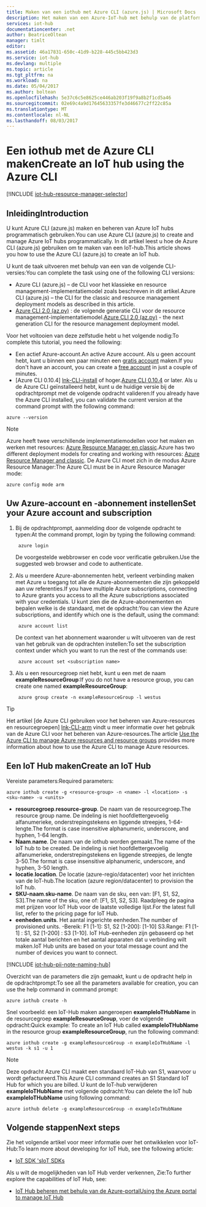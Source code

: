 ```yaml
---
title: Maken van een iothub met Azure CLI (azure.js) | Microsoft Docs
description: Het maken van een Azure-IoT-hub met behulp van de platformoverschrijdende Azure CLI (azure.js).
services: iot-hub
documentationcenter: .net
author: BeatriceOltean
manager: timlt
editor: 
ms.assetid: 46a17831-650c-41d9-b228-445c5bb423d3
ms.service: iot-hub
ms.devlang: multiple
ms.topic: article
ms.tgt_pltfrm: na
ms.workload: na
ms.date: 05/04/2017
ms.author: boltean
ms.openlocfilehash: 5e37c6c5e8625ce446ab203f19f9a8b2f1cd5a46
ms.sourcegitcommit: 02e69c4a9d17645633357fe3d46677c2ff22c85a
ms.translationtype: MT
ms.contentlocale: nl-NL
ms.lasthandoff: 08/03/2017
---
```

# <a name="create-an-iot-hub-using-the-azure-cli"></a><span data-ttu-id="61344-103">Een iothub met de Azure CLI maken</span><span class="sxs-lookup"><span data-stu-id="61344-103">Create an IoT hub using the Azure CLI</span></span>

[!INCLUDE [iot-hub-resource-manager-selector](../../includes/iot-hub-resource-manager-selector.md)]

## <a name="introduction"></a><span data-ttu-id="61344-104">Inleiding</span><span class="sxs-lookup"><span data-stu-id="61344-104">Introduction</span></span>

<span data-ttu-id="61344-105">U kunt Azure CLI (azure.js) maken en beheren van Azure IoT hubs programmatisch gebruiken.</span><span class="sxs-lookup"><span data-stu-id="61344-105">You can use Azure CLI (azure.js) to create and manage Azure IoT hubs programmatically.</span></span> <span data-ttu-id="61344-106">In dit artikel leest u hoe de Azure CLI (azure.js) gebruiken om te maken van een IoT-hub.</span><span class="sxs-lookup"><span data-stu-id="61344-106">This article shows you how to use the Azure CLI (azure.js) to create an IoT hub.</span></span>

<span data-ttu-id="61344-107">U kunt de taak uitvoeren met behulp van een van de volgende CLI-versies:</span><span class="sxs-lookup"><span data-stu-id="61344-107">You can complete the task using one of the following CLI versions:</span></span>

* <span data-ttu-id="61344-108">Azure CLI (azure.js) – de CLI voor het klassieke en resource management-implementatiemodel zoals beschreven in dit artikel.</span><span class="sxs-lookup"><span data-stu-id="61344-108">Azure CLI (azure.js) – the CLI for the classic and resource management deployment models as described in this article.</span></span>
* <span data-ttu-id="61344-109">[Azure CLI 2.0 (az.py)](iot-hub-create-using-cli.md) : de volgende generatie CLI voor de resource management-implementatiemodel.</span><span class="sxs-lookup"><span data-stu-id="61344-109">[Azure CLI 2.0 (az.py)](iot-hub-create-using-cli.md) - the next generation CLI for the resource management deployment model.</span></span>

<span data-ttu-id="61344-110">Voor het voltooien van deze zelfstudie hebt u het volgende nodig:</span><span class="sxs-lookup"><span data-stu-id="61344-110">To complete this tutorial, you need the following:</span></span>

* <span data-ttu-id="61344-111">Een actief Azure-account.</span><span class="sxs-lookup"><span data-stu-id="61344-111">An active Azure account.</span></span> <span data-ttu-id="61344-112">Als u geen account hebt, kunt u binnen een paar minuten een [gratis account][lnk-free-trial] maken.</span><span class="sxs-lookup"><span data-stu-id="61344-112">If you don't have an account, you can create a [free account][lnk-free-trial] in just a couple of minutes.</span></span>
* <span data-ttu-id="61344-113">[Azure CLI 0.10.4] [ lnk-CLI-install] of hoger.</span><span class="sxs-lookup"><span data-stu-id="61344-113">[Azure CLI 0.10.4][lnk-CLI-install] or later.</span></span> <span data-ttu-id="61344-114">Als u de Azure CLI geïnstalleerd hebt, kunt u de huidige versie bij de opdrachtprompt met de volgende opdracht valideren:</span><span class="sxs-lookup"><span data-stu-id="61344-114">If you already have the Azure CLI installed, you can validate the current version at the command prompt with the following command:</span></span>

```azurecli
azure --version
```

> [!NOTE]
> <span data-ttu-id="61344-115">Azure heeft twee verschillende implementatiemodellen voor het maken en werken met resources: [Azure Resource Manager en classic](../azure-resource-manager/resource-manager-deployment-model.md).</span><span class="sxs-lookup"><span data-stu-id="61344-115">Azure has two different deployment models for creating and working with resources:  [Azure Resource Manager and classic](../azure-resource-manager/resource-manager-deployment-model.md).</span></span> <span data-ttu-id="61344-116">De Azure CLI moet zich in de modus Azure Resource Manager:</span><span class="sxs-lookup"><span data-stu-id="61344-116">The Azure CLI must be in Azure Resource Manager mode:</span></span>
>
> ```azurecli
> azure config mode arm
> ```

## <a name="set-your-azure-account-and-subscription"></a><span data-ttu-id="61344-117">Uw Azure-account en -abonnement instellen</span><span class="sxs-lookup"><span data-stu-id="61344-117">Set your Azure account and subscription</span></span>

1. <span data-ttu-id="61344-118">Bij de opdrachtprompt, aanmelding door de volgende opdracht te typen:</span><span class="sxs-lookup"><span data-stu-id="61344-118">At the command prompt, login by typing the following command:</span></span>

   ```azurecli
    azure login
   ```

   <span data-ttu-id="61344-119">De voorgestelde webbrowser en code voor verificatie gebruiken.</span><span class="sxs-lookup"><span data-stu-id="61344-119">Use the suggested web browser and code to authenticate.</span></span>
1. <span data-ttu-id="61344-120">Als u meerdere Azure-abonnementen hebt, verleent verbinding maken met Azure u toegang tot alle de Azure-abonnementen die zijn gekoppeld aan uw referenties.</span><span class="sxs-lookup"><span data-stu-id="61344-120">If you have multiple Azure subscriptions, connecting to Azure grants you access to all the Azure subscriptions associated with your credentials.</span></span> <span data-ttu-id="61344-121">U kunt zien die de Azure-abonnementen en bepalen welke is de standaard, met de opdracht:</span><span class="sxs-lookup"><span data-stu-id="61344-121">You can view the Azure subscriptions, and identify which one is the default, using the command:</span></span>

   ```azurecli
    azure account list
   ```

   <span data-ttu-id="61344-122">De context van het abonnement waaronder u wilt uitvoeren van de rest van het gebruik van de opdrachten instellen:</span><span class="sxs-lookup"><span data-stu-id="61344-122">To set the subscription context under which you want to run the rest of the commands use:</span></span>

   ```azurecli
    azure account set <subscription name>
   ```

1. <span data-ttu-id="61344-123">Als u een resourcegroep niet hebt, kunt u een met de naam **exampleResourceGroup**:</span><span class="sxs-lookup"><span data-stu-id="61344-123">If you do not have a resource group, you can create one named **exampleResourceGroup**:</span></span>

   ```azurecli
    azure group create -n exampleResourceGroup -l westus
   ```

> [!TIP]
> <span data-ttu-id="61344-124">Het artikel [de Azure CLI gebruiken voor het beheren van Azure-resources en resourcegroepen] [ lnk-CLI-arm] vindt u meer informatie over het gebruik van de Azure CLI voor het beheren van Azure-resources.</span><span class="sxs-lookup"><span data-stu-id="61344-124">The article [Use the Azure CLI to manage Azure resources and resource groups][lnk-CLI-arm] provides more information about how to use the Azure CLI to manage Azure resources.</span></span>

## <a name="create-an-iot-hub"></a><span data-ttu-id="61344-125">Een IoT Hub maken</span><span class="sxs-lookup"><span data-stu-id="61344-125">Create an IoT Hub</span></span>

<span data-ttu-id="61344-126">Vereiste parameters:</span><span class="sxs-lookup"><span data-stu-id="61344-126">Required parameters:</span></span>

```azurecli
azure iothub create -g <resource-group> -n <name> -l <location> -s <sku-name> -u <units>
```

* <span data-ttu-id="61344-127">**resourcegroep**.</span><span class="sxs-lookup"><span data-stu-id="61344-127">**resource-group**.</span></span> <span data-ttu-id="61344-128">De naam van de resourcegroep.</span><span class="sxs-lookup"><span data-stu-id="61344-128">The resource group name.</span></span> <span data-ttu-id="61344-129">De indeling is niet hoofdlettergevoelig alfanumerieke, onderstrepingstekens en liggende streepjes, 1-64-lengte.</span><span class="sxs-lookup"><span data-stu-id="61344-129">The format is case insensitive alphanumeric, underscore, and hyphen, 1-64 length.</span></span>
* <span data-ttu-id="61344-130">**Naam**.</span><span class="sxs-lookup"><span data-stu-id="61344-130">**name**.</span></span> <span data-ttu-id="61344-131">De naam van de iothub worden gemaakt.</span><span class="sxs-lookup"><span data-stu-id="61344-131">The name of the IoT hub to be created.</span></span> <span data-ttu-id="61344-132">De indeling is niet hoofdlettergevoelig alfanumerieke, onderstrepingstekens en liggende streepjes, de lengte 3-50.</span><span class="sxs-lookup"><span data-stu-id="61344-132">The format is case insensitive alphanumeric, underscore, and hyphen, 3-50 length.</span></span>
* <span data-ttu-id="61344-133">**locatie**.</span><span class="sxs-lookup"><span data-stu-id="61344-133">**location**.</span></span> <span data-ttu-id="61344-134">De locatie (azure-regio/datacenter) voor het inrichten van de IoT-hub.</span><span class="sxs-lookup"><span data-stu-id="61344-134">The location (azure region/datacenter) to provision the IoT hub.</span></span>
* <span data-ttu-id="61344-135">**SKU-naam**.</span><span class="sxs-lookup"><span data-stu-id="61344-135">**sku-name**.</span></span> <span data-ttu-id="61344-136">De naam van de sku, een van: [F1, S1, S2, S3].</span><span class="sxs-lookup"><span data-stu-id="61344-136">The name of the sku, one of: [F1, S1, S2, S3].</span></span> <span data-ttu-id="61344-137">Raadpleeg de pagina met prijzen voor IoT Hub voor de laatste volledige lijst.</span><span class="sxs-lookup"><span data-stu-id="61344-137">For the latest full list, refer to the pricing page for IoT Hub.</span></span>
* <span data-ttu-id="61344-138">**eenheden**.</span><span class="sxs-lookup"><span data-stu-id="61344-138">**units**.</span></span> <span data-ttu-id="61344-139">Het aantal ingerichte eenheden.</span><span class="sxs-lookup"><span data-stu-id="61344-139">The number of provisioned units.</span></span> <span data-ttu-id="61344-140">-Bereik: F1 [1-1]: S1, S2 [1-200]: [1-10] S3.</span><span class="sxs-lookup"><span data-stu-id="61344-140">Range: F1 [1-1] : S1, S2 [1-200] : S3 [1-10].</span></span> <span data-ttu-id="61344-141">IoT Hub-eenheden zijn gebaseerd op het totale aantal berichten en het aantal apparaten dat u verbinding wilt maken.</span><span class="sxs-lookup"><span data-stu-id="61344-141">IoT Hub units are based on your total message count and the number of devices you want to connect.</span></span>

[!INCLUDE [iot-hub-pii-note-naming-hub](../../includes/iot-hub-pii-note-naming-hub.md)]

<span data-ttu-id="61344-142">Overzicht van de parameters die zijn gemaakt, kunt u de opdracht help in de opdrachtprompt:</span><span class="sxs-lookup"><span data-stu-id="61344-142">To see all the parameters available for creation, you can use the help command in command prompt:</span></span>

```azurecli
azure iothub create -h
```

<span data-ttu-id="61344-143">Snel voorbeeld: een IoT-Hub maken aangeroepen **exampleIoTHubName** in de resourcegroep **exampleResourceGroup**, voer de volgende opdracht:</span><span class="sxs-lookup"><span data-stu-id="61344-143">Quick example: To create an IoT Hub called **exampleIoTHubName** in the resource group **exampleResourceGroup**, run the following command:</span></span>

```azurecli
azure iothub create -g exampleResourceGroup -n exampleIoTHubName -l westus -k s1 -u 1
```

> [!NOTE]
> <span data-ttu-id="61344-144">Deze opdracht Azure CLI maakt een standaard IoT-Hub van S1, waarvoor u wordt gefactureerd.</span><span class="sxs-lookup"><span data-stu-id="61344-144">This Azure CLI command creates an S1 Standard IoT Hub for which you are billed.</span></span> <span data-ttu-id="61344-145">U kunt de IoT-hub verwijderen **exampleIoTHubName** met volgende opdracht:</span><span class="sxs-lookup"><span data-stu-id="61344-145">You can delete the IoT hub **exampleIoTHubName** using following command:</span></span>
>
> ```azurecli
> azure iothub delete -g exampleResourceGroup -n exampleIoTHubName
> ```

## <a name="next-steps"></a><span data-ttu-id="61344-146">Volgende stappen</span><span class="sxs-lookup"><span data-stu-id="61344-146">Next steps</span></span>

<span data-ttu-id="61344-147">Zie het volgende artikel voor meer informatie over het ontwikkelen voor IoT-Hub:</span><span class="sxs-lookup"><span data-stu-id="61344-147">To learn more about developing for IoT Hub, see the following article:</span></span>

* <span data-ttu-id="61344-148">[IoT SDK 's][lnk-sdks]</span><span class="sxs-lookup"><span data-stu-id="61344-148">[IoT SDKs][lnk-sdks]</span></span>

<span data-ttu-id="61344-149">Als u wilt de mogelijkheden van IoT Hub verder verkennen, Zie:</span><span class="sxs-lookup"><span data-stu-id="61344-149">To further explore the capabilities of IoT Hub, see:</span></span>

* <span data-ttu-id="61344-150">[IoT Hub beheren met behulp van de Azure-portal][lnk-portal]</span><span class="sxs-lookup"><span data-stu-id="61344-150">[Using the Azure portal to manage IoT Hub][lnk-portal]</span></span>

<!-- Links -->
[lnk-free-trial]: https://azure.microsoft.com/pricing/free-trial/
[lnk-azure-portal]: https://portal.azure.com/
[lnk-status]: https://azure.microsoft.com/status/
[lnk-CLI-install]:../cli-install-nodejs.md
[lnk-rest-api]: https://docs.microsoft.com/rest/api/iothub/iothubresource
[lnk-CLI-arm]: ../azure-resource-manager/xplat-cli-azure-resource-manager.md

[lnk-sdks]: iot-hub-devguide-sdks.md
[lnk-portal]: iot-hub-create-through-portal.md 
